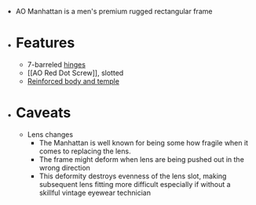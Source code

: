- AO Manhattan is a men's premium rugged rectangular frame
- # Features
	- 7-barreled [hinges]([[Hinge]])
	- [[AO Red Dot Screw]], slotted
	- [Reinforced body and temple]([[Reinforcement]])
- # Caveats
	- Lens changes
		- The Manhattan is well known for being some how fragile when it comes to replacing the lens.
		- The frame might deform when lens are being pushed out in the wrong direction
		- This deformity destroys evenness of the lens slot, making subsequent lens fitting more difficult especially if without a skillful vintage eyewear technician